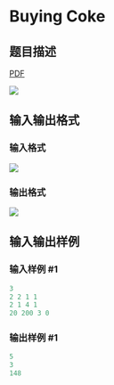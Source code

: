 # Buying Coke

## 题目描述

[problemUrl]: https://uva.onlinejudge.org/index.php?option=com_onlinejudge&Itemid=8&category=18&page=show_problem&problem=1567

[PDF](https://uva.onlinejudge.org/external/106/p10626.pdf)

![](https://cdn.luogu.com.cn/upload/vjudge_pic/UVA10626/40c70d617532f5d5f6548697564a5ca1a122db35.png)

## 输入输出格式

### 输入格式

![](https://cdn.luogu.com.cn/upload/vjudge_pic/UVA10626/5f0010939ecb34e925c72ce5eab6f218235e98d3.png)

### 输出格式

![](https://cdn.luogu.com.cn/upload/vjudge_pic/UVA10626/0afa2badbecbb6dc282cc6fb458ccff0d50d5580.png)

## 输入输出样例

### 输入样例 #1

```cpp
3
2 2 1 1
2 1 4 1
20 200 3 0
```


### 输出样例 #1

```cpp
5
3
148
```


